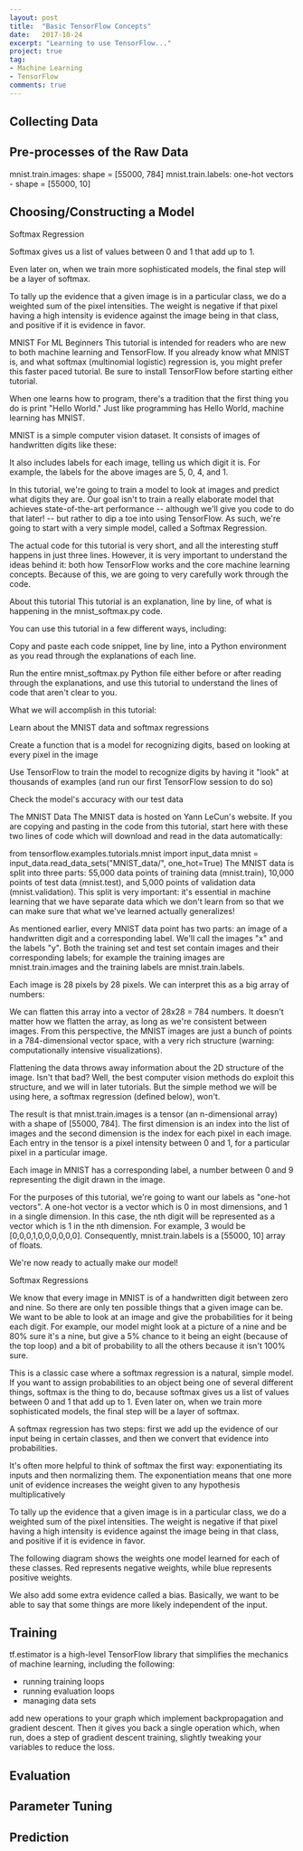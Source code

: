 ```yaml
---
layout: post
title:  "Basic TensorFlow Concepts"
date:   2017-10-24
excerpt: "Learning to use TensorFlow..."
project: true
tag:
- Machine Learning
- TensorFlow
comments: true
---
```


## Collecting Data

## Pre-processes of the Raw Data
mnist.train.images: shape = [55000, 784]
mnist.train.labels: one-hot vectors - shape = [55000, 10]

## Choosing/Constructing a Model
Softmax Regression

Softmax gives us a list of values between 0 and 1 that add up to 1.

Even later on, when we train more sophisticated models, the final step will be a layer of softmax.

To tally up the evidence that a given image is in a particular class, we do a weighted sum of the pixel intensities. The weight is negative if that pixel having a high intensity is evidence against the image being in that class, and positive if it is evidence in favor.

MNIST For ML Beginners
This tutorial is intended for readers who are new to both machine learning and TensorFlow. If you already know what MNIST is, and what softmax (multinomial logistic) regression is, you might prefer this faster paced tutorial. Be sure to install TensorFlow before starting either tutorial.

When one learns how to program, there's a tradition that the first thing you do is print "Hello World." Just like programming has Hello World, machine learning has MNIST.

MNIST is a simple computer vision dataset. It consists of images of handwritten digits like these:


It also includes labels for each image, telling us which digit it is. For example, the labels for the above images are 5, 0, 4, and 1.

In this tutorial, we're going to train a model to look at images and predict what digits they are. Our goal isn't to train a really elaborate model that achieves state-of-the-art performance -- although we'll give you code to do that later! -- but rather to dip a toe into using TensorFlow. As such, we're going to start with a very simple model, called a Softmax Regression.

The actual code for this tutorial is very short, and all the interesting stuff happens in just three lines. However, it is very important to understand the ideas behind it: both how TensorFlow works and the core machine learning concepts. Because of this, we are going to very carefully work through the code.

About this tutorial
This tutorial is an explanation, line by line, of what is happening in the mnist_softmax.py code.

You can use this tutorial in a few different ways, including:

Copy and paste each code snippet, line by line, into a Python environment as you read through the explanations of each line.

Run the entire mnist_softmax.py Python file either before or after reading through the explanations, and use this tutorial to understand the lines of code that aren't clear to you.

What we will accomplish in this tutorial:

Learn about the MNIST data and softmax regressions

Create a function that is a model for recognizing digits, based on looking at every pixel in the image

Use TensorFlow to train the model to recognize digits by having it "look" at thousands of examples (and run our first TensorFlow session to do so)

Check the model's accuracy with our test data

The MNIST Data
The MNIST data is hosted on Yann LeCun's website. If you are copying and pasting in the code from this tutorial, start here with these two lines of code which will download and read in the data automatically:

from tensorflow.examples.tutorials.mnist import input_data
mnist = input_data.read_data_sets("MNIST_data/", one_hot=True)
The MNIST data is split into three parts: 55,000 data points of training data (mnist.train), 10,000 points of test data (mnist.test), and 5,000 points of validation data (mnist.validation). This split is very important: it's essential in machine learning that we have separate data which we don't learn from so that we can make sure that what we've learned actually generalizes!

As mentioned earlier, every MNIST data point has two parts: an image of a handwritten digit and a corresponding label. We'll call the images "x" and the labels "y". Both the training set and test set contain images and their corresponding labels; for example the training images are mnist.train.images and the training labels are mnist.train.labels.

Each image is 28 pixels by 28 pixels. We can interpret this as a big array of numbers:

We can flatten this array into a vector of 28x28 = 784 numbers. It doesn't matter how we flatten the array, as long as we're consistent between images. From this perspective, the MNIST images are just a bunch of points in a 784-dimensional vector space, with a very rich structure (warning: computationally intensive visualizations).

Flattening the data throws away information about the 2D structure of the image. Isn't that bad? Well, the best computer vision methods do exploit this structure, and we will in later tutorials. But the simple method we will be using here, a softmax regression (defined below), won't.

The result is that mnist.train.images is a tensor (an n-dimensional array) with a shape of [55000, 784]. The first dimension is an index into the list of images and the second dimension is the index for each pixel in each image. Each entry in the tensor is a pixel intensity between 0 and 1, for a particular pixel in a particular image.

Each image in MNIST has a corresponding label, a number between 0 and 9 representing the digit drawn in the image.

For the purposes of this tutorial, we're going to want our labels as "one-hot vectors". A one-hot vector is a vector which is 0 in most dimensions, and 1 in a single dimension. In this case, the nth digit will be represented as a vector which is 1 in the nth dimension. For example, 3 would be [0,0,0,1,0,0,0,0,0,0]. Consequently, mnist.train.labels is a [55000, 10] array of floats.


We're now ready to actually make our model!

Softmax Regressions

We know that every image in MNIST is of a handwritten digit between zero and nine. So there are only ten possible things that a given image can be. We want to be able to look at an image and give the probabilities for it being each digit. For example, our model might look at a picture of a nine and be 80% sure it's a nine, but give a 5% chance to it being an eight (because of the top loop) and a bit of probability to all the others because it isn't 100% sure.

This is a classic case where a softmax regression is a natural, simple model. If you want to assign probabilities to an object being one of several different things, softmax is the thing to do, because softmax gives us a list of values between 0 and 1 that add up to 1. Even later on, when we train more sophisticated models, the final step will be a layer of softmax.

A softmax regression has two steps: first we add up the evidence of our input being in certain classes, and then we convert that evidence into probabilities.

It's often more helpful to think of softmax the first way: exponentiating its inputs and then normalizing them. The exponentiation means that one more unit of evidence increases the weight given to any hypothesis multiplicatively

To tally up the evidence that a given image is in a particular class, we do a weighted sum of the pixel intensities. The weight is negative if that pixel having a high intensity is evidence against the image being in that class, and positive if it is evidence in favor.

The following diagram shows the weights one model learned for each of these classes. Red represents negative weights, while blue represents positive weights.


We also add some extra evidence called a bias. Basically, we want to be able to say that some things are more likely independent of the input.

## Training
tf.estimator is a high-level TensorFlow library that simplifies the mechanics of machine learning, including the following:

* running training loops
* running evaluation loops
* managing data sets

add new operations to your graph which implement backpropagation and gradient descent. Then it gives you back a single operation which, when run, does a step of gradient descent training, slightly tweaking your variables to reduce the loss.

## Evaluation

## Parameter Tuning

## Prediction